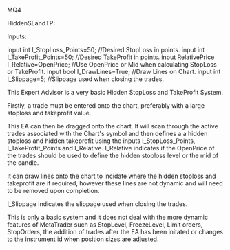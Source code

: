 MQ4

HiddenSLandTP:

Inputs:

input int I_StopLoss_Points=50;           //Desired StopLoss in points.
input int I_TakeProfit_Points=50;         //Desired TakeProfit in points.
input RelativePrice I_Relative=OpenPrice; //Use OpenPrice or Mid when calculating StopLoss or TakeProfit.
input bool I_DrawLines=True;              //Draw Lines on Chart.
input int I_Slippage=5;                   //Slippage used when closing the trades.

This Expert Advisor is a very basic Hidden StopLoss and TakeProfit System.

Firstly, a trade must be entered onto the chart, preferably with a large stoploss and takeprofit value.

This EA can then be dragged onto the chart.   It will scan through the active trades associated with the Chart's symbol and then defines a
a hidden stoploss and hidden takeprofit using the inputs I_StopLoss_Points, I_TakeProfit_Points and I_Relative.   I_Relative indicates
if the OpenPrice of the trades should be used to define the hidden stoploss level or the mid of the candle.

It can draw lines onto the chart to incidate where the hidden stoploss and takeprofit are if required, however these lines are not dynamic
and will need to be removed upon completion.

I_Slippage indicates the slippage used when closing the trades.

This is only a basic system and it does not deal with the more dynamic features of MetaTrader such as StopLevel, FreezeLevel, Limit orders, 
StopOrders, the addition of trades after the EA has been initated or changes to the instrument id when position sizes are adjusted.